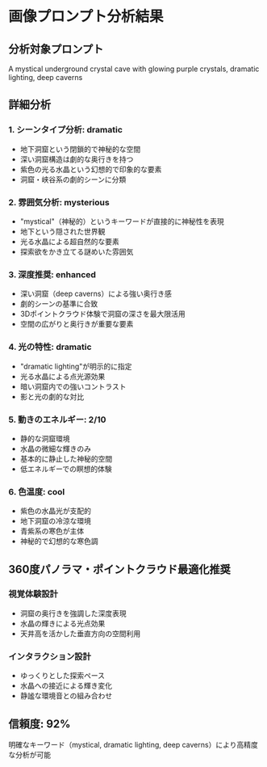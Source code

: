 # 画像プロンプト分析結果

## 分析対象プロンプト
A mystical underground crystal cave with glowing purple crystals, dramatic lighting, deep caverns

## 詳細分析

### 1. シーンタイプ分析: **dramatic**
- 地下洞窟という閉鎖的で神秘的な空間
- 深い洞窟構造は劇的な奥行きを持つ
- 紫色の光る水晶という幻想的で印象的な要素
- 洞窟・峡谷系の劇的シーンに分類

### 2. 雰囲気分析: **mysterious**
- "mystical"（神秘的）というキーワードが直接的に神秘性を表現
- 地下という隠された世界観
- 光る水晶による超自然的な要素
- 探索欲をかき立てる謎めいた雰囲気

### 3. 深度推奨: **enhanced**
- 深い洞窟（deep caverns）による強い奥行き感
- 劇的シーンの基準に合致
- 3Dポイントクラウド体験で洞窟の深さを最大限活用
- 空間の広がりと奥行きが重要な要素

### 4. 光の特性: **dramatic**
- "dramatic lighting"が明示的に指定
- 光る水晶による点光源効果
- 暗い洞窟内での強いコントラスト
- 影と光の劇的な対比

### 5. 動きのエネルギー: **2/10**
- 静的な洞窟環境
- 水晶の微細な輝きのみ
- 基本的に静止した神秘的空間
- 低エネルギーでの瞑想的体験

### 6. 色温度: **cool**
- 紫色の水晶光が支配的
- 地下洞窟の冷涼な環境
- 青紫系の寒色が主体
- 神秘的で幻想的な寒色調

## 360度パノラマ・ポイントクラウド最適化推奨

### 視覚体験設計
- 洞窟の奥行きを強調した深度表現
- 水晶の輝きによる光点効果
- 天井高を活かした垂直方向の空間利用

### インタラクション設計
- ゆっくりとした探索ペース
- 水晶への接近による輝き変化
- 静謐な環境音との組み合わせ

## 信頼度: 92%
明確なキーワード（mystical, dramatic lighting, deep caverns）により高精度な分析が可能